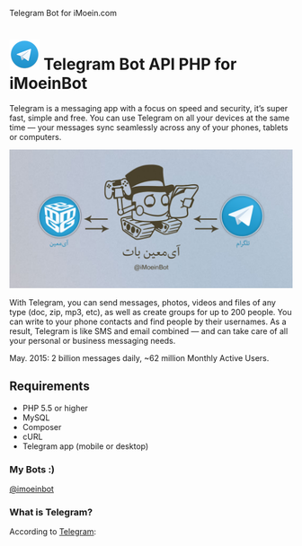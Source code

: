 Telegram Bot for iMoein.com

# [![telegram api](img/telegram.png)](https://github.com/iMoein/iMoeinBot) Telegram Bot API PHP for iMoeinBot
>
Telegram is a messaging app with a focus on speed and security, it’s super fast, simple and free. You can use Telegram on all your devices at the same time — your messages sync seamlessly across any of your phones, tablets or computers.

[![imoeinbot document](img/imoeinbotheader.png)](https://imoein.com/iMoeinBot)

With Telegram, you can send messages, photos, videos and files of any type (doc, zip, mp3, etc), as well as create groups for up to 200 people. You can write to your phone contacts and find people by their usernames. As a result, Telegram is like SMS and email combined — and can take care of all your personal or business messaging needs.

May. 2015: 2 billion messages daily, ~62 million Monthly Active Users.

## Requirements

- PHP 5.5 or higher
- MySQL
- Composer
- cURL
- Telegram app (mobile or desktop)

### My Bots :)

[@imoeinbot](https://telegram.me/imoeinbot)


### What is Telegram?
According to [Telegram](https://www.telegram.org/):
